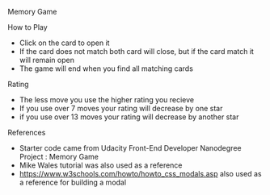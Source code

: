 Memory Game 

How to Play
* Click on the card to open it
* If the card does not match both card will close, but if the card match it will remain open
* The game will end when you find all matching cards

Rating
* The less move you use the higher rating you recieve
* If you use over 7 moves your rating will decrease by one star
* if you use over 13 moves your rating will decrease by another star

References
* Starter code came from Udacity Front-End Developer Nanodegree Project : Memory Game
* Mike Wales tutorial was also used as a reference
* https://www.w3schools.com/howto/howto_css_modals.asp also used as a reference for building a modal


